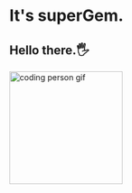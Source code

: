 # It's superGem.
## Hello there.🖐  
<img src="https://giphy.com/gifs/computador-gu-tecnology-bGgsc5mWoryfgKBx1u.gif" alt="coding person gif" width="200" height="200" />
<!--
**superGemHere/superGemHere** is a ✨ _special_ ✨ repository because its `README.md` (this file) appears on your GitHub profile.

Here are some ideas to get you started:

- 🔭 I’m currently working on ...
- 🌱 I’m currently learning ...
- 👯 I’m looking to collaborate on ...
- 🤔 I’m looking for help with ...
- 💬 Ask me about ...
- 📫 How to reach me: ...
- 😄 Pronouns: ...
- ⚡ Fun fact: ...
-->
